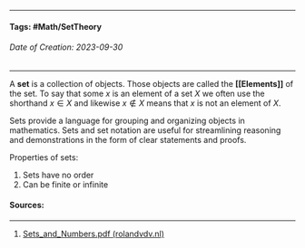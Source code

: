 __________________________________________________________________________
#### **Tags:** #Math/SetTheory 
###### *Date of Creation: 2023-09-30*
__________________________________________________________________________

A **set** is a collection of objects. Those objects are called the **[[Elements]]** of the set. To say that some $x$ is an element of a set $X$ we often use the shorthand $x \in X$ and likewise $x \notin X$ means that $x$ is not an element of $X$.

Sets provide a language for grouping and organizing objects in mathematics. Sets and set notation are useful for streamlining reasoning and demonstrations in the form of clear statements and proofs. 

Properties of sets:
1. Sets have no order
2. Can be finite or infinite
#### Sources:
__________________________________________________________________________
1. [Sets_and_Numbers.pdf (rolandvdv.nl)](https://www.rolandvdv.nl/Sets_and_Numbers.pdf)